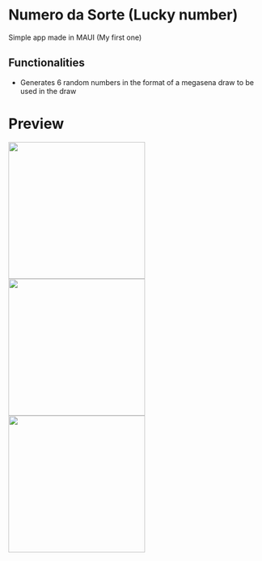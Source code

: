 # Numero da Sorte (Lucky number)
Simple app made in MAUI (My first one)
## Functionalities
  - Generates 6 random numbers in the format of a megasena draw to be used in the draw
# Preview
<img src = "https://github.com/EMarceloCM/Numero-da-Sorte/assets/120042864/7ff2b7ff-2da9-417f-adf1-2e4b6d92afff" style="width: 270px; height: auto;">
</img>
<img src = "https://github.com/EMarceloCM/Numero-da-Sorte/assets/120042864/468ac056-b2ee-45d9-97f2-f266fb50e0ba" style="width: 270px; height: auto;">
</img>
<img src = "https://github.com/EMarceloCM/Numero-da-Sorte/assets/120042864/5914ada5-8834-461d-a4c7-954108860879" style="width: 270px; height: auto;">
</img>
<!--
![Screenshot_20230614-082751](https://github.com/EMarceloCM/Numero-da-Sorte/assets/120042864/7ff2b7ff-2da9-417f-adf1-2e4b6d92afff)
![Screenshot_20230614-082757](https://github.com/EMarceloCM/Numero-da-Sorte/assets/120042864/468ac056-b2ee-45d9-97f2-f266fb50e0ba)
![Screenshot_20230614-082801](https://github.com/EMarceloCM/Numero-da-Sorte/assets/120042864/5914ada5-8834-461d-a4c7-954108860879)
-->

